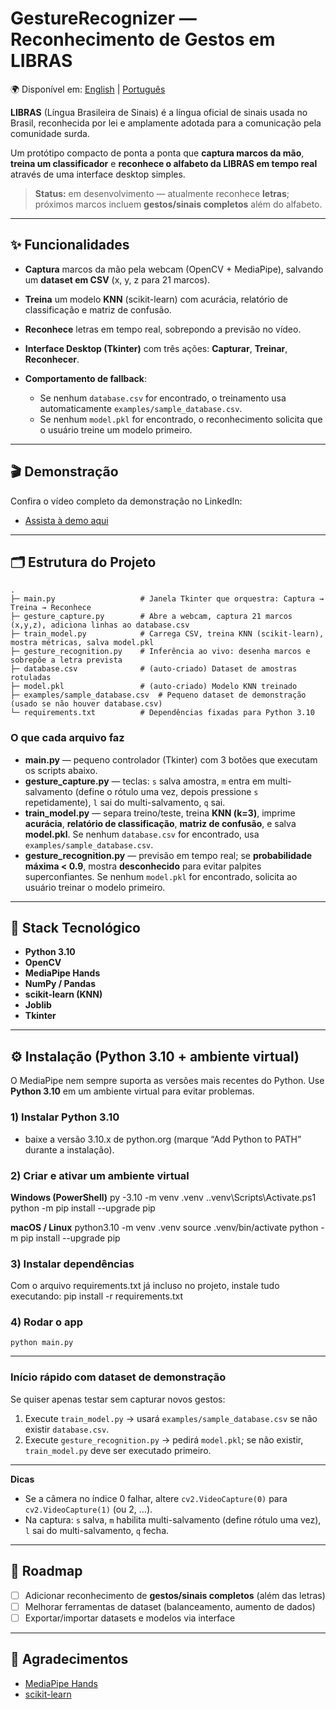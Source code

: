 # GestureRecognizer — Reconhecimento de Gestos em LIBRAS

🌍 Disponível em: [English](README.en.md) | [Português](README.md)

**LIBRAS** (Língua Brasileira de Sinais) é a língua oficial de sinais usada no Brasil, reconhecida por lei e amplamente adotada para a comunicação pela comunidade surda.

Um protótipo compacto de ponta a ponta que **captura marcos da mão**, **treina um classificador** e **reconhece o alfabeto da LIBRAS em tempo real** através de uma interface desktop simples.

> **Status:** em desenvolvimento — atualmente reconhece **letras**; próximos marcos incluem **gestos/sinais completos** além do alfabeto.

---

## ✨ Funcionalidades
- **Captura** marcos da mão pela webcam (OpenCV + MediaPipe), salvando um **dataset em CSV** (x, y, z para 21 marcos).
- **Treina** um modelo **KNN** (scikit-learn) com acurácia, relatório de classificação e matriz de confusão.
- **Reconhece** letras em tempo real, sobrepondo a previsão no vídeo.
- **Interface Desktop (Tkinter)** com três ações: **Capturar**, **Treinar**, **Reconhecer**.

- **Comportamento de fallback**:
  - Se nenhum `database.csv` for encontrado, o treinamento usa automaticamente `examples/sample_database.csv`.
  - Se nenhum `model.pkl` for encontrado, o reconhecimento solicita que o usuário treine um modelo primeiro.

---

## 🎬 Demonstração

Confira o vídeo completo da demonstração no LinkedIn:

- [Assista à demo aqui]([https://www.linkedin.com/seu-video-aqui](https://www.linkedin.com/feed/update/urn:li:activity:7367012715187310593/))

---

## 🗂️ Estrutura do Projeto
    .
    ├─ main.py                   # Janela Tkinter que orquestra: Captura → Treina → Reconhece
    ├─ gesture_capture.py        # Abre a webcam, captura 21 marcos (x,y,z), adiciona linhas ao database.csv
    ├─ train_model.py            # Carrega CSV, treina KNN (scikit-learn), mostra métricas, salva model.pkl
    ├─ gesture_recognition.py    # Inferência ao vivo: desenha marcos e sobrepõe a letra prevista
    ├─ database.csv              # (auto-criado) Dataset de amostras rotuladas
    ├─ model.pkl                 # (auto-criado) Modelo KNN treinado
    ├─ examples/sample_database.csv  # Pequeno dataset de demonstração (usado se não houver database.csv)
    └─ requirements.txt          # Dependências fixadas para Python 3.10

### O que cada arquivo faz
- **main.py** — pequeno controlador (Tkinter) com 3 botões que executam os scripts abaixo.
- **gesture_capture.py** — teclas: `s` salva amostra, `m` entra em multi-salvamento (define o rótulo uma vez, depois pressione `s` repetidamente), `l` sai do multi-salvamento, `q` sai.
- **train_model.py** — separa treino/teste, treina **KNN (k=3)**, imprime **acurácia**, **relatório de classificação**, **matriz de confusão**, e salva **model.pkl**. Se nenhum `database.csv` for encontrado, usa `examples/sample_database.csv`.
- **gesture_recognition.py** — previsão em tempo real; se **probabilidade máxima < 0.9**, mostra **desconhecido** para evitar palpites superconfiantes. Se nenhum `model.pkl` for encontrado, solicita ao usuário treinar o modelo primeiro.

---

## 🧰 Stack Tecnológico
- **Python 3.10** 
- **OpenCV**
- **MediaPipe Hands**
- **NumPy / Pandas**
- **scikit-learn (KNN)**
- **Joblib**
- **Tkinter**

---

## ⚙️ Instalação (Python 3.10 + ambiente virtual)

O MediaPipe nem sempre suporta as versões mais recentes do Python. Use **Python 3.10** em um ambiente virtual para evitar problemas.

### 1) Instalar Python 3.10
- baixe a versão 3.10.x de python.org (marque “Add Python to PATH” durante a instalação).

### 2) Criar e ativar um ambiente virtual

**Windows (PowerShell)**
    py -3.10 -m venv .venv
    .\.venv\Scripts\Activate.ps1
    python -m pip install --upgrade pip

**macOS / Linux**
    python3.10 -m venv .venv
    source .venv/bin/activate
    python -m pip install --upgrade pip

### 3) Instalar dependências

Com o arquivo requirements.txt já incluso no projeto, instale tudo executando:
    pip install -r requirements.txt

### 4) Rodar o app
    python main.py

---

### Início rápido com dataset de demonstração
Se quiser apenas testar sem capturar novos gestos:
1. Execute `train_model.py` → usará `examples/sample_database.csv` se não existir `database.csv`.
2. Execute `gesture_recognition.py` → pedirá `model.pkl`; se não existir, `train_model.py` deve ser executado primeiro.

---

**Dicas**
- Se a câmera no índice 0 falhar, altere `cv2.VideoCapture(0)` para `cv2.VideoCapture(1)` (ou 2, …).
- Na captura: `s` salva, `m` habilita multi-salvamento (define rótulo uma vez), `l` sai do multi-salvamento, `q` fecha.

---

## 🧭 Roadmap
- [ ] Adicionar reconhecimento de **gestos/sinais completos** (além das letras)
- [ ] Melhorar ferramentas de dataset (balanceamento, aumento de dados)
- [ ] Exportar/importar datasets e modelos via interface

---

## 🤝 Agradecimentos
- [MediaPipe Hands](https://developers.google.com/mediapipe)
- [scikit-learn](https://scikit-learn.org/)
